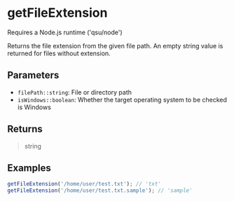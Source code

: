 # getFileExtension <Badge type="tip" text="JavaScript" />

<span class="node-required">Requires a Node.js runtime ('qsu/node')</span>

Returns the file extension from the given file path. An empty string value is returned for files without extension.

## Parameters

- `filePath::string`: File or directory path
- `isWindows::boolean`: Whether the target operating system to be checked is Windows

## Returns

> string

## Examples

```javascript
getFileExtension('/home/user/test.txt'); // 'txt'
getFileExtension('/home/user/test.txt.sample'); // 'sample'
```
